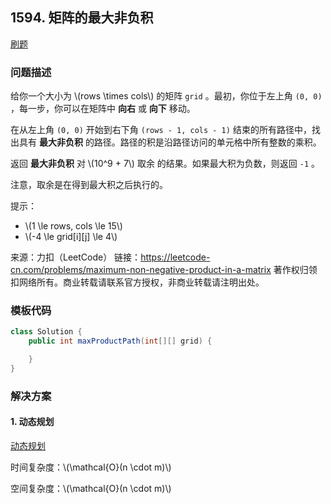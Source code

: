 <script src="https://cdn.bootcss.com/mathjax/2.7.7/MathJax.js?config=TeX-AMS-MML_HTMLorMML"></script>

## 1594. 矩阵的最大非负积

[刷题](qu1594/solu/Solution.java)

### 问题描述

给你一个大小为 \\(rows \times cols\\) 的矩阵 `grid` 。最初，你位于左上角 `(0, 0)` ，每一步，你可以在矩阵中 **向右** 或 **向下** 移动。

在从左上角 `(0, 0)` 开始到右下角 `(rows - 1, cols - 1)` 结束的所有路径中，找出具有 **最大非负积** 的路径。路径的积是沿路径访问的单元格中所有整数的乘积。

返回 **最大非负积** 对 \\(10^9 + 7\\) 取余 的结果。如果最大积为负数，则返回 `-1` 。

注意，取余是在得到最大积之后执行的。

提示：

* \\(1 \le rows, cols \le 15\\)
* \\(-4 \le grid[i]\[j] \le 4\\)

来源：力扣（LeetCode）
链接：https://leetcode-cn.com/problems/maximum-non-negative-product-in-a-matrix
著作权归领扣网络所有。商业转载请联系官方授权，非商业转载请注明出处。

### 模板代码

``` java
class Solution {
    public int maxProductPath(int[][] grid) {

    }
}
```

### 解决方案

#### 1. 动态规划

[动态规划](qu1594/solu1/Solution.java)

时间复杂度：\\(\mathcal{O}(n \cdot m)\\)

空间复杂度：\\(\mathcal{O}(n \cdot m)\\)
